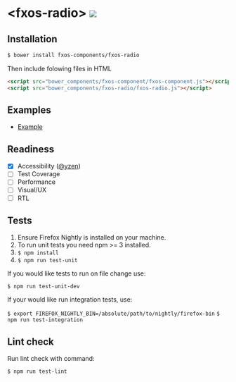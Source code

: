 # &lt;fxos-radio&gt; ![](https://travis-ci.org/fxos-components/fxos-radio.svg)

## Installation

```bash
$ bower install fxos-components/fxos-radio

```

Then include folowing files in HTML

```html
<script src="bower_components/fxos-component/fxos-component.js"></script>
<script src="bower_components/fxos-radio/fxos-radio.js"></script>
```

## Examples

- [Example](http://fxos-components.github.io/fxos-radio/)

## Readiness

- [x] Accessibility ([@yzen](https://github.com/yzen))
- [ ] Test Coverage
- [ ] Performance
- [ ] Visual/UX
- [ ] RTL

## Tests

1. Ensure Firefox Nightly is installed on your machine.
2. To run unit tests you need npm >= 3 installed.
3. `$ npm install`
4. `$ npm run test-unit`

If you would like tests to run on file change use:

`$ npm run test-unit-dev`

If your would like run integration tests, use:

`$ export FIREFOX_NIGHTLY_BIN=/absolute/path/to/nightly/firefox-bin`
`$ npm run test-integration`

## Lint check

Run lint check with command:

`$ npm run test-lint`
